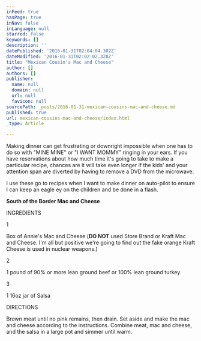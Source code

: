 ```yaml
---
inFeed: true
hasPage: true
inNav: false
inLanguage: null
starred: false
keywords: []
description: ''
datePublished: '2016-01-31T02:04:04.302Z'
dateModified: '2016-01-31T02:02:02.328Z'
title: "Mexican Cousin's Mac and Cheese"
author: []
authors: []
publisher:
  name: null
  domain: null
  url: null
  favicon: null
sourcePath: _posts/2016-01-31-mexican-cousins-mac-and-cheese.md
published: true
url: mexican-cousins-mac-and-cheese/index.html
_type: Article

---
```

Making dinner can get frustrating or downright impossible
when one has to do so with "MINE MINE" or "I WANT MOMMY" ringing in your ears.
If you have reservations about how much time it's going to take to make a
particular recipe, chances are it will take even longer if the kids' and your
attention span are diverted by having to remove a DVD from the microwave.

I use these go to recipes when I want to make dinner on
auto-pilot to ensure I can keep an eagle ey on the children and be done in a
flash.

**South of the Border
Mac and Cheese**

INGREDIENTS

1

Box of Annie's Mac and Cheese (**DO NOT** used Store Brand or Kraft Mac
and Cheese. I'm all but positive we're going to find out the fake orange Kraft
Cheese is used in nuclear weapons.)

2

1 pound of 90% or more lean ground beef or 100%
lean ground turkey

3

1 16oz jar of Salsa

DIRECTIONS

Brown meat until no pink remains, then drain. Set aside and
make the mac and cheese according to the instructions. Combine meat, mac and
cheese, and the salsa in a large pot and simmer until warm.